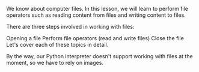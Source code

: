 We know about computer files. In this lesson, we will learn to perform file operators such as reading content from files and writing content to files.

There are three steps involved in working with files:

Opening a file
Perform file operators (read and write files)
Close the file
Let's cover each of these topics in detail.

By the way, our Python interpreter doesn't support working with files at the moment, so we have to rely on images.

